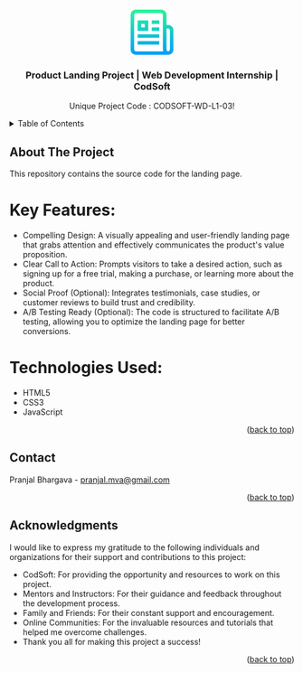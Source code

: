 <a name="readme-top"></a>

<!-- PROJECT LOGO -->
<br />
<div align="center">
  <a href="#">
    <img src="images/logo.png" alt="Logo" width="80" height="80">
  </a>

  <h3 align="center">Product Landing Project | Web Development Internship | CodSoft</h3>

  <p align="center">
    Unique Project Code : CODSOFT-WD-L1-03!
    <br />
  </p>
</div>



<!-- TABLE OF CONTENTS -->
<details>
  <summary>Table of Contents</summary>
  <ol>
    <li>
      <a href="#about-the-project">About The Project</a>
    </li>
    <li><a href="#contact">Contact</a></li>
    <li><a href="#acknowledgments">Acknowledgments</a></li>
  </ol>
</details>



<!-- ABOUT THE PROJECT -->
## About The Project

This repository contains the source code for the landing page.

# Key Features:

* Compelling Design: A visually appealing and user-friendly landing page that grabs attention and effectively communicates the product's value proposition.
* Clear Call to Action: Prompts visitors to take a desired action, such as signing up for a free trial, making a purchase, or learning more about the product.
* Social Proof (Optional): Integrates testimonials, case studies, or customer reviews to build trust and credibility.
* A/B Testing Ready (Optional): The code is structured to facilitate A/B testing, allowing you to optimize the landing page for better conversions.

# Technologies Used:

* HTML5
* CSS3 
* JavaScript 

<p align="right">(<a href="#readme-top">back to top</a>)</p>

<!-- CONTACT -->
## Contact

Pranjal Bhargava - pranjal.mva@gmail.com

<p align="right">(<a href="#readme-top">back to top</a>)</p>



<!-- ACKNOWLEDGMENTS -->
## Acknowledgments

I would like to express my gratitude to the following individuals and organizations for their support and contributions to this project:

* CodSoft: For providing the opportunity and resources to work on this project.
* Mentors and Instructors: For their guidance and feedback throughout the development process.
* Family and Friends: For their constant support and encouragement.
* Online Communities: For the invaluable resources and tutorials that helped me overcome challenges.
* Thank you all for making this project a success!

<p align="right">(<a href="#readme-top">back to top</a>)</p>

